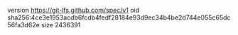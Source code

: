 version https://git-lfs.github.com/spec/v1
oid sha256:4ce3e1953acdb6fcdb4fedf28184e93d9ec34b4be2d744e055c65dc56fa3d62e
size 2436391
